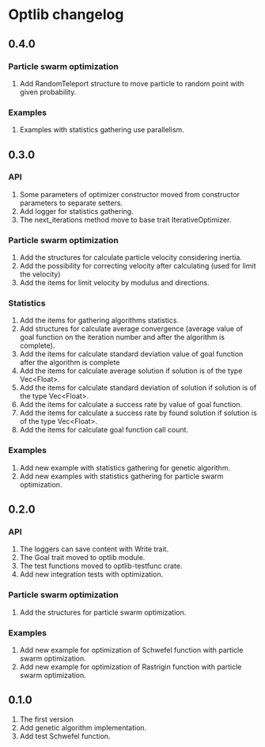 # Optlib changelog

## 0.4.0

### Particle swarm optimization
1. Add RandomTeleport structure to move particle to random point with given probability.

### Examples
1. Examples with statistics gathering use parallelism.


## 0.3.0

### API
1. Some parameters of optimizer constructor moved from constructor parameters to separate setters.
1. Add logger for statistics gathering.
1. The next_iterations method move to base trait IterativeOptimizer.

### Particle swarm optimization
1. Add the structures for calculate particle velocity considering inertia.
1. Add the possibility for correcting velocity after calculating (used for limit the velocity)
1. Add the items for limit velocity by modulus and directions.

### Statistics
1. Add the items for gathering algorithms statistics.
1. Add structures for calculate average convergence (average value of goal function on the iteration number and after the algorithm is complete).
1. Add the items for calculate standard deviation value of goal function after the algorithm is complete
1. Add the items for calculate average solution if solution is of the type Vec&lt;Float&gt;.
1. Add the items for calculate standard deviation of solution if solution is of the type Vec&lt;Float&gt;.
1. Add the items for calculate a success rate by value of goal function.
1. Add the items for calculate a success rate by found solution if solution is of the type Vec&lt;Float&gt;.
1. Add the items for calculate goal function call count.

### Examples
1. Add new example with statistics gathering for genetic algorithm.
1. Add new examples with statistics gathering for particle swarm optimization.



## 0.2.0

### API

1. The loggers can save content with Write trait.
1. The Goal trait moved to optlib module.
1. The test functions moved to optlib-testfunc crate.
1. Add new integration tests with optimization.

### Particle swarm optimization
1. Add the structures for particle swarm optimization.

### Examples
1. Add new example for optimization of Schwefel function with particle swarm optimization.
1. Add new example for optimization of Rastrigin function with particle swarm optimization.


## 0.1.0

1. The first version
1. Add genetic algorithm implementation.
1. Add test Schwefel function.

